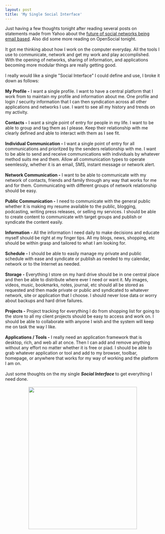 ```yaml
---
layout: post
title: 'My Single Social Interface'
---
```

Just having a few thoughts tonight after reading several posts on statements made from Yahoo about the <a href="http://www.downloadsquad.com/2007/11/13/social-networks-of-the-future-could-be-email-based/">future of social networks being email based</a>.  Also did some more reading on OpenSocial tonight.<br /><br />It got me thinking about how I work on the computer everyday.  All the tools I use to communicate, network and get my work and play accomplished.  With the opening of networks, sharing of information, and applications becoming more modular things are really getting good.<br /><br />I really would like a single "Social Interface" I could define and use, I broke it down as follows:<br /><br /><span style="font-weight: bold;">My Profile -</span> I want a single profile.  I want to have a central platform that I work from to maintain my profile and information about me.  One profile and login / security information that I can then syndication across all other applications and networks I use.  I want to see all my history and trends on my activity.<br /><br /><span style="font-weight: bold;">Contacts -</span> I want a single point of entry for people in my life.  I want to be able to group and tag them as I please.  Keep their relationship with me clearly defined and able to interact with them as I see fit.<br /><br /><span style="font-weight: bold;">Individual Communication -</span> I want a single point of entry for all communications and prioritzed by the senders relationship with me.  I want to be able to send and receive communications with individuals by whatever method suits me and them.  Allow all communication types to operate seemlessly, whether it is an email, SMS, instant message or network alert.<br /><br /><span style="font-weight: bold;">Network Communication -</span> I want to be able to communicate with my network of contacts, friends and family through any way that works for me and for them.  Communicating with different groups of network relationship should be easy.<br /><br /><span style="font-weight: bold;">Public Communication -</span> I need to communicate with the general public whether it is making my resume available to the public, blogging, podcasting, writing press releases, or selling my services.  I should be able to create content to communicate with target groups and publish or syndicate the content easily.<br /><br /><span style="font-weight: bold;">Information - </span>All the information I need daily to make decisions and educate myself should be right at my finger tips.  All my blogs, news, shopping, etc should be within grasp and tailored to what I am looking for.<br /><br /><span style="font-weight: bold;">Schedule - </span>I should be able to easily manage my private and public schedule with ease and syndicate or publish as needed to my calendar, network or to the Internet as needed.<br /><br /><span style="font-weight: bold;">Storage -</span> Everything I store on my hard drive should be in one central place and then be able to distribute where ever I need or want it.  My images, videos, music, bookmarks, notes, journal, etc should all be stored as requested and then made private or public and syndicated to whatever network, site or application that I choose.  I should never lose data or worry about backups and hard drive failures.<br /><br /><span style="font-weight: bold;">Projects -</span> Project tracking for everything I do from shopping list for going to the store to all my client projects should be easy to access and work on.  I should be able to collaborate with anyone I wish and the system will keep me on task the way I like.<br /><br /><span style="font-weight: bold;">Applications / Tools -</span> I really need an application framework that is desktop, rich, and web all at once.  Then I can add and remove anything without any effort no matter whether it is free or piad.  I should be able to grab whatever application or tool and add to my browser, toolbar, homepage, or anywhere that works for my way of working and the platform I am on.<br /><br />Just some thoughts on the my single <span style="font-weight: bold; font-style: italic;">Social Interface </span>to get everything I need done.<br /><br /><a onblur="try {parent.deselectBloggerImageGracefully();} catch(e) {}" href="http://bp1.blogger.com/_9OGzs28s_k4/RzqpTXRU7WI/AAAAAAAAAqo/1LkWoIBhKcI/s1600-h/Social_Interface.gif"><img style="margin: 0px auto 10px; display: block; text-align: center; cursor: pointer; width: 353px; height: 462px;" src="http://bp1.blogger.com/_9OGzs28s_k4/RzqpTXRU7WI/AAAAAAAAAqo/1LkWoIBhKcI/s400/Social_Interface.gif" alt="" id="BLOGGER_PHOTO_ID_5132600875471400290" border="0" /></a>